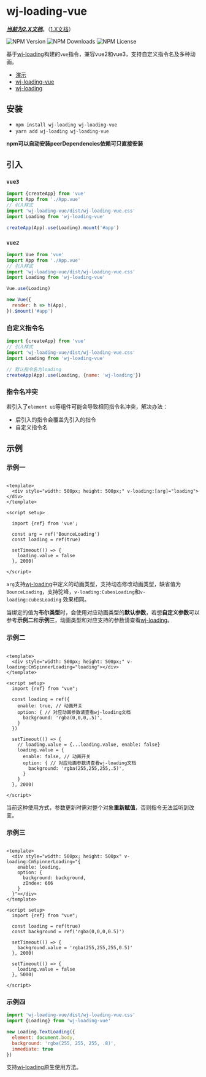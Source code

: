 # wj-loading-vue

<u>***当前为2.X文档***</u>。（[1.X文档](./readme/README_V1.md)）

![NPM Version](https://img.shields.io/npm/v/wj-loading-vue)
![NPM Downloads](https://img.shields.io/npm/dw/wj-loading-vue)
![NPM License](https://img.shields.io/npm/l/wj-loading-vue)

基于[wj-loading](https://github.com/nlbwqmz/wj-loading)构建的`vue`指令，兼容vue2和vue3，支持自定义指令名及多种动画。

- [演示](https://nlbwqmz.github.io/wj-loading-pages/)
- [wj-loading-vue](https://github.com/nlbwqmz/wj-loading-vue)
- [wj-loading](https://github.com/nlbwqmz/wj-loading)

## 安装

- `npm install wj-loading wj-loading-vue`
- `yarn add wj-loading wj-loading-vue`

**npm可以自动安装peerDependencies依赖可只直接安装**

## 引入

### `vue3`

```js
import {createApp} from 'vue'
import App from './App.vue'
// 引入样式
import 'wj-loading-vue/dist/wj-loading-vue.css'
import Loading from 'wj-loading-vue'

createApp(App).use(Loading).mount('#app')
```

### `vue2`

```js
import Vue from 'vue'
import App from './App.vue'
// 引入样式
import 'wj-loading-vue/dist/wj-loading-vue.css'
import Loading from 'wj-loading-vue'

Vue.use(Loading)

new Vue({
  render: h => h(App),
}).$mount('#app')
```

### 自定义指令名

```js
import {createApp} from 'vue'
// 引入样式
import 'wj-loading-vue/dist/wj-loading-vue.css'
import Loading from 'wj-loading-vue'

// 默认指令名为loading
createApp(App).use(Loading, {name: 'wj-loading'})
```

### 指令名冲突

若引入了`element ui`等组件可能会导致相同指令名冲突，解决办法：

- 后引入的指令会覆盖先引入的指令
- 自定义指令名

## 示例

### 示例一

```vue

<template>
  <div style="width: 500px; height: 500px;" v-loading:[arg]="loading"></div>
</template>

<script setup>

  import {ref} from 'vue';

  const arg = ref('BounceLoading')
  const loading = ref(true)

  setTimeout(() => {
    loading.value = false
  }, 2000)

</script>
```

`arg`支持[wj-loading](https://github.com/nlbwqmz/wj-loading)中定义的动画类型，支持动态修改动画类型，缺省值为`BounceLoading`，支持驼峰，`v-loading:CubesLoading`和`v-loading:cubesLoading` 效果相同。

当绑定的值为**布尔类型**时，会使用对应动画类型的**默认参数**，若想**自定义参数**可以参考**示例二**和**示例三**，动画类型和对应支持的参数请查看[wj-loading](https://github.com/nlbwqmz/wj-loading)。

### 示例二

```vue

<template>
  <div style="width: 500px; height: 500px;" v-loading:CmSpinnerLoading="loading"></div>
</template>

<script setup>
  import {ref} from "vue";

  const loading = ref({
    enable: true, // 动画开关
    option: { // 对应动画参数请查看wj-loading文档
      background: 'rgba(0,0,0,.5)',
    }
  })

  setTimeout(() => {
    // loading.value = {...loading.value, enable: false}
    loading.value = {
      enable: false, // 动画开关
      option: { // 对应动画参数请查看wj-loading文档
        background: 'rgba(255,255,255,.5)',
      }
    }
  }, 2000)

</script>
```

当前这种使用方式，参数更新时需对整个对象**重新赋值**，否则指令无法监听到改变。

### 示例三

```vue

<template>
  <div style="width: 500px; height: 500px" v-loading:CmSpinnerLoading="{
    enable: loading,
    option: {
      background: background,
      zIndex: 666
    }
  }"></div>
</template>

<script setup>
  import {ref} from "vue";

  const loading = ref(true)
  const background = ref('rgba(0,0,0,0.5)')

  setTimeout(() => {
    background.value = 'rgba(255,255,255,0.5)'
  }, 2000)

  setTimeout(() => {
    loading.value = false
  }, 5000)

</script>
```

### 示例四

```js
import 'wj-loading-vue/dist/wj-loading-vue.css'
import {Loading} from 'wj-loading-vue'

new Loading.TextLoading({
  element: document.body,
  background: 'rgba(255, 255, 255, .8)',
  immediate: true
})
```

支持[wj-loading](https://github.com/nlbwqmz/wj-loading)原生使用方法。



